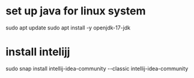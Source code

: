 # set up java for linux system
sudo apt update
sudo apt install -y openjdk-17-jdk

# install intelijj
sudo snap install intellij-idea-community --classic
intellij-idea-community

#

